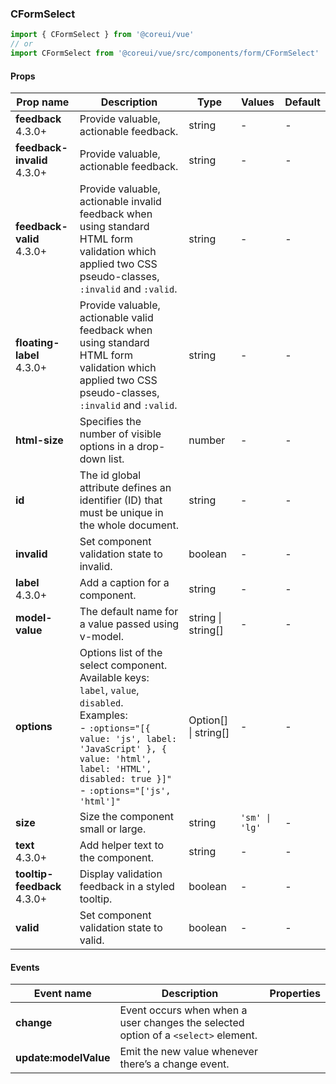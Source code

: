 ### CFormSelect

```jsx
import { CFormSelect } from '@coreui/vue'
// or
import CFormSelect from '@coreui/vue/src/components/form/CFormSelect'
```

#### Props

| Prop name                                                           | Description                                                                                                                                                                                                                                  | Type                 | Values         | Default |
| ------------------------------------------------------------------- | -------------------------------------------------------------------------------------------------------------------------------------------------------------------------------------------------------------------------------------------- | -------------------- | -------------- | ------- |
| **feedback** <br><div class="badge bg-primary">4.3.0+</div>         | Provide valuable, actionable feedback.                                                                                                                                                                                                       | string               | -              | -       |
| **feedback-invalid** <br><div class="badge bg-primary">4.3.0+</div> | Provide valuable, actionable feedback.                                                                                                                                                                                                       | string               | -              | -       |
| **feedback-valid** <br><div class="badge bg-primary">4.3.0+</div>   | Provide valuable, actionable invalid feedback when using standard HTML form validation which applied two CSS pseudo-classes, `:invalid` and `:valid`.                                                                                        | string               | -              | -       |
| **floating-label** <br><div class="badge bg-primary">4.3.0+</div>   | Provide valuable, actionable valid feedback when using standard HTML form validation which applied two CSS pseudo-classes, `:invalid` and `:valid`.                                                                                          | string               | -              | -       |
| **html-size**                                                       | Specifies the number of visible options in a drop-down list.                                                                                                                                                                                 | number               | -              | -       |
| **id**                                                              | The id global attribute defines an identifier (ID) that must be unique in the whole document.                                                                                                                                                | string               | -              | -       |
| **invalid**                                                         | Set component validation state to invalid.                                                                                                                                                                                                   | boolean              | -              | -       |
| **label** <br><div class="badge bg-primary">4.3.0+</div>            | Add a caption for a component.                                                                                                                                                                                                               | string               | -              | -       |
| **model-value**                                                     | The default name for a value passed using v-model.                                                                                                                                                                                           | string \| string[]   | -              | -       |
| **options**                                                         | Options list of the select component. Available keys: `label`, `value`, `disabled`.<br>Examples:<br>- `:options="[{ value: 'js', label: 'JavaScript' }, { value: 'html', label: 'HTML', disabled: true }]"`<br>- `:options="['js', 'html']"` | Option[] \| string[] | -              | -       |
| **size**                                                            | Size the component small or large.                                                                                                                                                                                                           | string               | `'sm' \| 'lg'` | -       |
| **text** <br><div class="badge bg-primary">4.3.0+</div>             | Add helper text to the component.                                                                                                                                                                                                            | string               | -              | -       |
| **tooltip-feedback** <br><div class="badge bg-primary">4.3.0+</div> | Display validation feedback in a styled tooltip.                                                                                                                                                                                             | boolean              | -              | -       |
| **valid**                                                           | Set component validation state to valid.                                                                                                                                                                                                     | boolean              | -              | -       |

#### Events

| Event name            | Description                                                                        | Properties |
| --------------------- | ---------------------------------------------------------------------------------- | ---------- |
| **change**            | Event occurs when when a user changes the selected option of a `<select>` element. |
| **update:modelValue** | Emit the new value whenever there’s a change event.                                |
